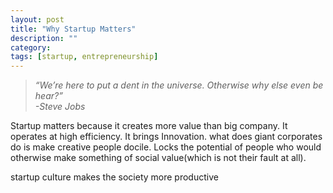 ```yaml
---
layout: post
title: "Why Startup Matters"
description: ""
category:
tags: [startup, entrepreneurship]
---
```


> *“We’re here to put a dent in the universe. Otherwise why else even be hear?”*  
> *-Steve Jobs*

Startup matters because it creates more value than big company. It operates at high efficiency. It brings Innovation. what does giant corporates do is make creative people docile. Locks the potential of people who would otherwise make something of social value(which is not their fault at all).

startup culture makes the society more productive
